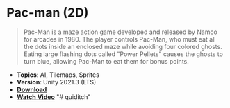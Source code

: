 # Pac-man (2D)

> Pac-Man is a maze action game developed and released by Namco for arcades in 1980. The player controls Pac-Man, who must eat all the dots inside an enclosed maze while avoiding four colored ghosts. Eating large flashing dots called "Power Pellets" causes the ghosts to turn blue, allowing Pac-Man to eat them for bonus points.

- **Topics**: AI, Tilemaps, Sprites
- **Version**: Unity 2021.3 (LTS)
- [**Download**](https://github.com/zigurous/unity-pacman-tutorial/archive/refs/heads/main.zip)
- [**Watch Video**](https://youtu.be/TKt_VlMn_aA)
"# quiditch" 

